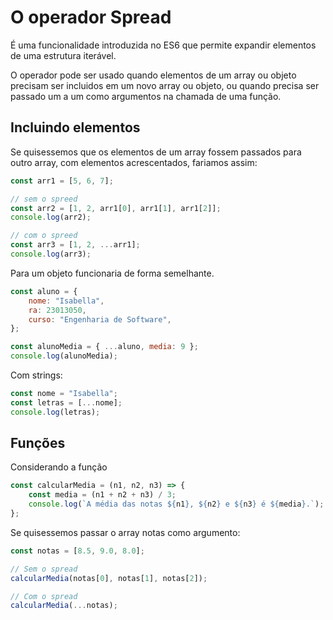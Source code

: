 # O operador Spread

É uma funcionalidade introduzida no ES6 que permite expandir elementos de uma estrutura iterável.

O operador pode ser usado quando elementos de um array ou objeto precisam ser incluidos em um novo array ou objeto, ou quando precisa ser passado um a um como argumentos na chamada de uma função.

## Incluindo elementos

Se quisessemos que os elementos de um array fossem passados para outro array, com elementos acrescentados, fariamos assim:

```javascript
const arr1 = [5, 6, 7];

// sem o spreed
const arr2 = [1, 2, arr1[0], arr1[1], arr1[2]];
console.log(arr2);

// com o spreed
const arr3 = [1, 2, ...arr1];
console.log(arr3);
```

Para um objeto funcionaria de forma semelhante.

```javascript
const aluno = {
	nome: "Isabella",
	ra: 23013050,
	curso: "Engenharia de Software",
};

const alunoMedia = { ...aluno, media: 9 };
console.log(alunoMedia);
```

Com strings:

```javascript
const nome = "Isabella";
const letras = [...nome];
console.log(letras);
```

## Funções

Considerando a função

```javascript
const calcularMedia = (n1, n2, n3) => {
	const media = (n1 + n2 + n3) / 3;
	console.log(`A média das notas ${n1}, ${n2} e ${n3} é ${media}.`);
};
```

Se quisessemos passar o array notas como argumento:

```javascript
const notas = [8.5, 9.0, 8.0];

// Sem o spread
calcularMedia(notas[0], notas[1], notas[2]);

// Com o spread
calcularMedia(...notas);
```
